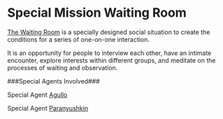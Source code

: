 Special Mission Waiting Room
=============

[The Waiting Room](http://waitingwaiting.com) is a specially designed social situation to create the conditions for a series of one-on-one interaction.

It is an opportunity for people to interview each other, have an intimate encounter, explore interests within different groups, and meditate on the processes of waiting and observation.

###Special Agents Involved###

Special Agent [Agullo](../../agents/agullo)

Special Agent [Paranyushkin](../../agents/paranyushkin)

